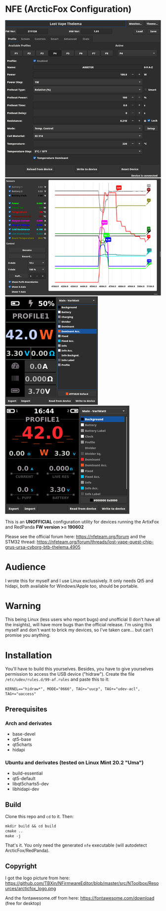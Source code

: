 # NFE (ArcticFox Configuration)

![](res/nfe_ss.png)
![](res/nfe_dm_ss.png)
![](res/nfe_theme_ss.png) ![](res/nfe_theme_rp_ss.png)

This is an **UNOFFICIAL** configuration utility for devices running the ArtixFox and RedPanda **FW version >= 190602**

Please see the official forum here:
https://nfeteam.org/forum
and the STM32 thread:
https://nfeteam.org/forum/threads/lost-vape-quest-chip-grus-ursa-cyborg-btb-thelema.4905

# Audience
I wrote this for myself and I use Linux exclussively. It only needs Qt5 and hidapi, both available for Windows/Apple too, should be portable.

# Warning
This being Linux (less users who report bugs) _and_ unofficial (I don't have all the insights), will have more bugs than the official release.
I'm using this myself and don't want to brick my devices, so I've taken care... but can't promise you anything.

# Installation
You'll have to build this yourselves.
Besides, you have to give yourselves permission to access the USB device ("hidraw").
Create the file `/etc/udev/rules.d/99-af.rules` and paste this to it:
```
KERNEL=="hidraw*", MODE="0666", TAG+="uucp", TAG+="udev-acl", TAG+="uaccess"
```

## Prerequisites
### Arch and derivates
- base-devel
- qt5-base
- qt5charts
- hidapi

### Ubuntu and derivates (tested on Linux Mint 20.2 "Uma")
- build-essential
- qt5-default
- libqt5charts5-dev
- libhidapi-dev

## Build
Clone this repo and `cd` to it. Then:
```
mkdir build && cd build
cmake ..
make -j
```
That's it. You only need the generated `nfe` executable (will autodetect ArcticFox/RedPanda).

## Copyright
I got the logo picture from here: https://github.com/TBXin/NFirmwareEditor/blob/master/src/NToolbox/Resources/arcticfox_logo.png

And the fontawesome.otf from here: https://fontawesome.com/download (free for desktop)
